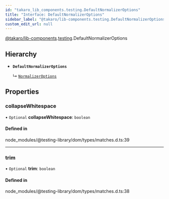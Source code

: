 ```yaml
---
id: "takaro_lib_components.testing.DefaultNormalizerOptions"
title: "Interface: DefaultNormalizerOptions"
sidebar_label: "@takaro/lib-components.testing.DefaultNormalizerOptions"
custom_edit_url: null
---
```


[@takaro/lib-components](../modules/takaro_lib_components.md).[testing](../namespaces/takaro_lib_components.testing.md).DefaultNormalizerOptions

## Hierarchy

- **`DefaultNormalizerOptions`**

  ↳ [`NormalizerOptions`](takaro_lib_components.testing.NormalizerOptions.md)

## Properties

### collapseWhitespace

• `Optional` **collapseWhitespace**: `boolean`

#### Defined in

node_modules/@testing-library/dom/types/matches.d.ts:39

___

### trim

• `Optional` **trim**: `boolean`

#### Defined in

node_modules/@testing-library/dom/types/matches.d.ts:38
